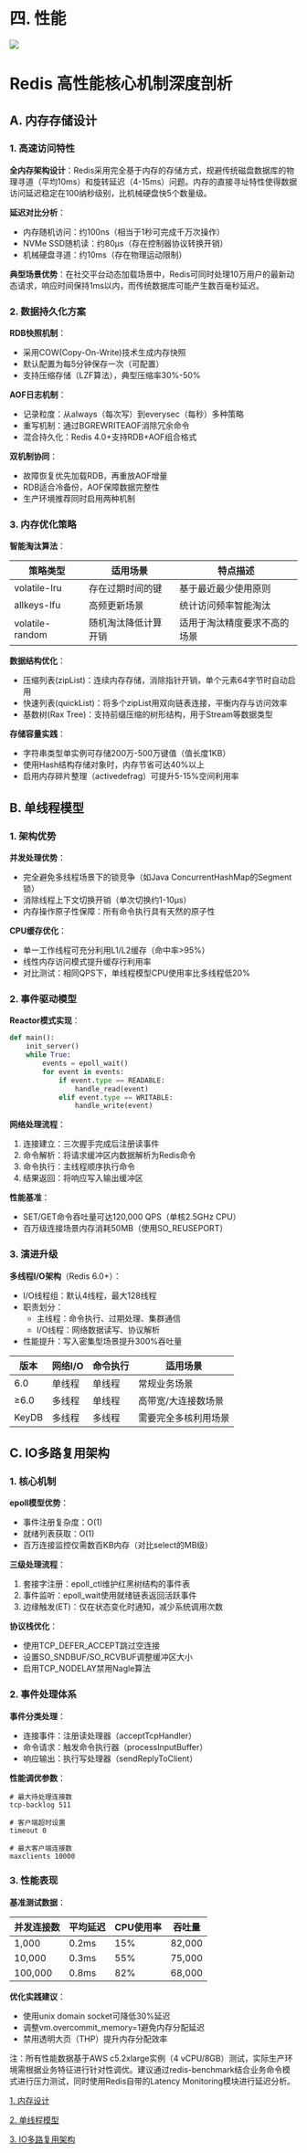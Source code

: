 # 四. 性能

![](image/image_sCHCdFsDha.png)

# Redis 高性能核心机制深度剖析

## A. 内存存储设计

### 1. 高速访问特性

**全内存架构设计**：Redis采用完全基于内存的存储方式，规避传统磁盘数据库的物理寻道（平均10ms）和旋转延迟（4-15ms）问题。内存的直接寻址特性使得数据访问延迟稳定在100纳秒级别，比机械硬盘快5个数量级。

**延迟对比分析**：

- 内存随机访问：约100ns（相当于1秒可完成千万次操作）
- NVMe SSD随机读：约80μs（存在控制器协议转换开销）
- 机械硬盘寻道：约10ms（存在物理运动限制）

**典型场景优势**：在社交平台动态加载场景中，Redis可同时处理10万用户的最新动态请求，响应时间保持1ms以内，而传统数据库可能产生数百毫秒延迟。

### 2. 数据持久化方案

**RDB快照机制**：

- 采用COW(Copy-On-Write)技术生成内存快照
- 默认配置为每5分钟保存一次（可配置）
- 支持压缩存储（LZF算法），典型压缩率30%-50%

**AOF日志机制**：

- 记录粒度：从always（每次写）到everysec（每秒）多种策略
- 重写机制：通过BGREWRITEAOF消除冗余命令
- 混合持久化：Redis 4.0+支持RDB+AOF组合格式

**双机制协同**：

- 故障恢复优先加载RDB，再重放AOF增量
- RDB适合冷备份，AOF保障数据完整性
- 生产环境推荐同时启用两种机制

### 3. 内存优化策略

**智能淘汰算法**：

| 策略类型            | 适用场景       | 特点描述           |
| --------------- | ---------- | -------------- |
| volatile-lru    | 存在过期时间的键   | 基于最近最少使用原则     |
| allkeys-lfu     | 高频更新场景     | 统计访问频率智能淘汰     |
| volatile-random | 随机淘汰降低计算开销 | 适用于淘汰精度要求不高的场景 |

**数据结构优化**：

- 压缩列表(zipList)：连续内存存储，消除指针开销，单个元素64字节时自动启用
- 快速列表(quickList)：将多个zipList用双向链表连接，平衡内存与访问效率
- 基数树(Rax Tree)：支持前缀压缩的树形结构，用于Stream等数据类型

**存储容量实践**：

- 字符串类型单实例可存储200万-500万键值（值长度1KB）
- 使用Hash结构存储对象时，内存节省可达40%以上
- 启用内存碎片整理（activedefrag）可提升5-15%空间利用率

## B. 单线程模型

### 1. 架构优势

**并发处理优势**：

- 完全避免多线程场景下的锁竞争（如Java ConcurrentHashMap的Segment锁）
- 消除线程上下文切换开销（单次切换约1-10μs）
- 内存操作原子性保障：所有命令执行具有天然的原子性

**CPU缓存优化**：

- 单一工作线程可充分利用L1/L2缓存（命中率>95%）
- 线性内存访问模式提升缓存行利用率
- 对比测试：相同QPS下，单线程模型CPU使用率比多线程低20%

### 2. 事件驱动模型

**Reactor模式实现**：

```python 
def main():
    init_server()
    while True:
        events = epoll_wait()
        for event in events:
            if event.type == READABLE:
                handle_read(event)
            elif event.type == WRITABLE:
                handle_write(event)
```


**网络处理流程**：

1. 连接建立：三次握手完成后注册读事件
2. 命令解析：将请求缓冲区内数据解析为Redis命令
3. 命令执行：主线程顺序执行命令
4. 结果返回：将响应写入输出缓冲区

**性能基准**：

- SET/GET命令吞吐量可达120,000 QPS（单核2.5GHz CPU）
- 百万级连接场景内存消耗50MB（使用SO\_REUSEPORT）

### 3. 演进升级

**多线程I/O架构**（Redis 6.0+）：

- I/O线程组：默认4线程，最大128线程
- 职责划分：
  - 主线程：命令执行、过期处理、集群通信
  - I/O线程：网络数据读写、协议解析
- 性能提升：写入密集型场景提升300%吞吐量

| 版本    | 网络I/O | 命令执行 | 适用场景       |
| ----- | ----- | ---- | ---------- |
| 6.0   | 单线程   | 单线程  | 常规业务场景     |
| ≥6.0  | 多线程   | 单线程  | 高带宽/大连接数场景 |
| KeyDB | 多线程   | 多线程  | 需要完全多核利用场景 |

## C. IO多路复用架构

### 1. 核心机制

**epoll模型优势**：

- 事件注册复杂度：O(1)
- 就绪列表获取：O(1)
- 百万连接监控仅需数百KB内存（对比select的MB级）

**三级处理流程**：

1. 套接字注册：epoll\_ctl维护红黑树结构的事件表
2. 事件监听：epoll\_wait使用就绪链表返回活跃事件
3. 边缘触发(ET)：仅在状态变化时通知，减少系统调用次数

**协议栈优化**：

- 使用TCP\_DEFER\_ACCEPT跳过空连接
- 设置SO\_SNDBUF/SO\_RCVBUF调整缓冲区大小
- 启用TCP\_NODELAY禁用Nagle算法

### 2. 事件处理体系

**事件分类处理**：

- 连接事件：注册读处理器（acceptTcpHandler）
- 命令请求：触发命令执行器（processInputBuffer）
- 响应输出：执行写处理器（sendReplyToClient）

**性能调优参数**：

```text 
# 最大待处理连接数
tcp-backlog 511

# 客户端超时设置
timeout 0

# 最大客户端连接数
maxclients 10000
```


### 3. 性能表现

**基准测试数据**：

| 并发连接数   | 平均延迟  | CPU使用率 | 吞吐量    |
| ------- | ----- | ------ | ------ |
| 1,000   | 0.2ms | 15%    | 82,000 |
| 10,000  | 0.3ms | 55%    | 75,000 |
| 100,000 | 0.8ms | 82%    | 68,000 |

**优化实践建议**：

- 使用unix domain socket可降低30%延迟
- 调整vm.overcommit\_memory=1避免内存分配延迟
- 禁用透明大页（THP）提升内存分配效率

注：所有性能数据基于AWS c5.2xlarge实例（4 vCPU/8GB）测试，实际生产环境需根据业务特征进行针对性调优。建议通过redis-benchmark结合业务命令模式进行压力测试，同时使用Redis自带的Latency Monitoring模块进行延迟分析。

[1. 内存设计](<1. 内存设计/1. 内存设计.md> "1. 内存设计")

[2. 单线程模型](<2. 单线程模型/2. 单线程模型.md> "2. 单线程模型")

[3. IO多路复用架构](<3. IO多路复用架构/3. IO多路复用架构.md> "3. IO多路复用架构")
